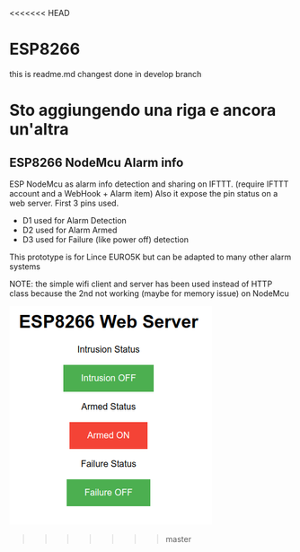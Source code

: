 <<<<<<< HEAD
# ESP8266
this is readme.md
changest done in develop branch

Sto aggiungendo una riga
e ancora un'altra
=======
## ESP8266 NodeMcu Alarm info
ESP NodeMcu as alarm info detection and sharing on IFTTT. (require IFTTT account and a WebHook + Alarm item)
Also it expose the pin status on a web server. First 3 pins used.
 - D1 used for Alarm Detection 
 - D2 used for Alarm Armed
 - D3 used for Failure (like power off) detection

This prototype is for Lince EURO5K but can be adapted to many other alarm systems

NOTE: the simple wifi client and server has been used instead of HTTP class because the 2nd not working (maybe for memory issue) on NodeMcu

![Web Server](https://github.com/rdt70/ESP8266/blob/master/Images/EURO5K.png)


>>>>>>> master
